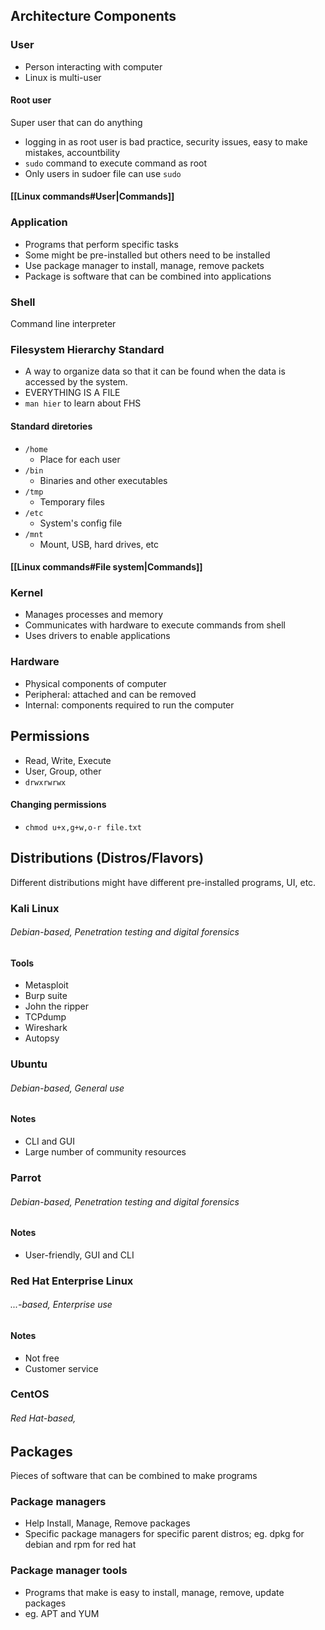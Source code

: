 ## Architecture Components
### User
- Person interacting with computer
- Linux is multi-user
#### Root user
Super user that can do anything
- logging in as root user is bad practice, security issues, easy to make mistakes, accountbility
- `sudo` command to execute command as root
- Only users in sudoer file can use `sudo`
#### [[Linux commands#User|Commands]]

### Application
- Programs that perform specific tasks
- Some might be pre-installed but others need to be installed
- Use package manager to install, manage, remove packets
- Package is software that can be combined into applications

### Shell
Command line interpreter

### Filesystem Hierarchy Standard
- A way to organize data so that it can be found when the data is accessed by the system.
- EVERYTHING IS A FILE
- `man hier` to learn about FHS
#### Standard diretories
- `/home`
  - Place for each user
- `/bin`
  - Binaries and other executables
- `/tmp`
  - Temporary files
- `/etc`
  - System's config file
- `/mnt`
  - Mount, USB, hard drives, etc
#### [[Linux commands#File system|Commands]]

### Kernel
- Manages processes and memory
- Communicates with hardware to execute commands from shell
- Uses drivers to enable applications

### Hardware
- Physical components of computer
- Peripheral: attached and can be removed
- Internal: components required to run the computer

## Permissions
- Read, Write, Execute
- User, Group, other
- `drwxrwrwx`
#### Changing permissions
- `chmod u+x,g+w,o-r file.txt`

## Distributions (Distros/Flavors)
Different distributions might have different pre-installed programs, UI, etc.

### Kali Linux 
###### Debian-based, Penetration testing and digital forensics
#### Tools
- Metasploit
- Burp suite
- John the ripper
- TCPdump
- Wireshark
- Autopsy

### Ubuntu
###### Debian-based, General use
#### Notes
- CLI and GUI
- Large number of community resources

### Parrot
###### Debian-based, Penetration testing and digital forensics
#### Notes
- User-friendly, GUI and CLI

### Red Hat Enterprise Linux
###### ...-based, Enterprise use
#### Notes
- Not free
- Customer service

### CentOS
###### Red Hat-based, 

## Packages
Pieces of software that can be combined to make programs

### Package managers
- Help Install, Manage, Remove packages
- Specific package managers for specific parent distros; eg. dpkg for debian and rpm for red hat

### Package manager tools
- Programs that make is easy to install, manage, remove, update packages
- eg. APT and YUM
